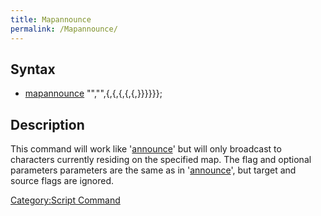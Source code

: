 ```yaml
---
title: Mapannounce
permalink: /Mapannounce/
---
```


Syntax
------

-   [mapannounce](/mapannounce "wikilink") "<map name>","<text>",<flag>{,<fontColor>{,<fontType>{,<fontSize>{,<fontAlign>{,<fontY>}}}}}};

Description
-----------

This command will work like '[announce](/announce "wikilink")' but will only broadcast to characters currently residing on the specified map. The flag and optional parameters parameters are the same as in '[announce](/announce "wikilink")', but target and source flags are ignored.

[Category:Script Command](/Category:Script_Command "wikilink")